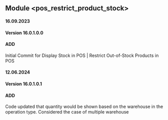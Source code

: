 ## Module <pos_restrict_product_stock>

#### 16.09.2023
#### Version 16.0.1.0.0
#### ADD
Initial Commit for Display Stock in POS | Restrict Out-of-Stock Products in POS

#### 12.06.2024
#### Version 16.0.1.0.1
#### ADD
Code updated that quantity would be shown based on the warehouse in the operation type. Considered the case of 
multiple warehouse